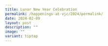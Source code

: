 ```yaml
---
title: Lunar New Year Celebration
permalink: /happenings-at-vjc/2024/permalink/
date: 2024-02-09
layout: post
description: ""
image: ""
variant: tiptap
---
```

